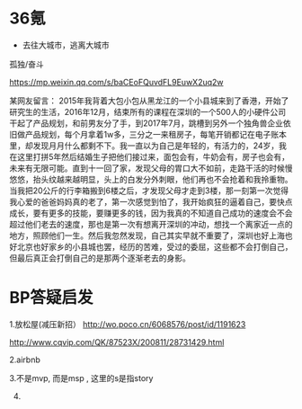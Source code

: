 # 36氪 

- 去往大城市，逃离大城市

孤独/奋斗

https://mp.weixin.qq.com/s/baCEoFQuvdFL9EuwX2uq2w


某网友留言：
2015年我背着大包小包从黑龙江的一个小县城来到了香港，开始了研究生的生活，2016年12月，结束所有的课程在深圳的一个500人的小硬件公司干起了产品规划，和前男友分了手，到2017年7月，跳槽到另外一个独角兽企业依旧做产品规划，每个月拿着1w多，三分之一来租房子，每笔开销都记在电子账本里，却发现月月什么都剩不下。我一直以为自己是年轻的，有活力的，24岁，我在这里打拼5年然后结婚生子把他们接过来，面包会有，牛奶会有，房子也会有，未来有无限可能。直到十一回了家，发现父母的胃口大不如前，走路干活的时候慢悠悠，抬头纹越来越明显，头上的白发分外刺眼，他们再也不会抢着和我拎重物。当我把20公斤的行李箱搬到6楼之后，才发现父母才走到3楼，那一刻第一次觉得我心爱的爸爸妈妈真的老了，第一次感觉到怕了，我开始疯狂的逼着自己，要快点成长，要有更多的技能，要赚更多的钱，因为我真的不知道自己成功的速度会不会超过他们老去的速度，那也是第一次有想离开深圳的冲动，想找一个离家近一点的地方，照顾他们一生。然后我忽然发现，自己其实早就不重要了，深圳也好上海也好北京也好家乡的小县城也罢，经历的苦难，受过的委屈，这些都不会打倒自己，但最后真正会打倒自己的是那两个逐渐老去的身影。

# BP答疑启发

1.放松屋(减压新招）
http://wo.poco.cn/6068576/post/id/1191623

http://www.cqvip.com/QK/87523X/200811/28731429.html

2.airbnb

3.不是mvp, 而是msp , 这里的s是指story

4.

